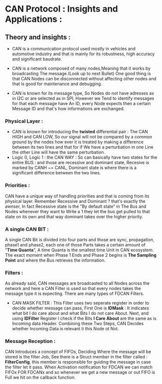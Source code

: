 # CAN Protocol : Insights and Applications :

## Theory and insights :

* CAN is a communication protocol used mostly in vehicles and automotive industry and that is mainly for its robustness, high accuracy and significant baudrate.

* CAN is a network composed of many nodes,Meaning that it works by broadcasting The message.(Look up to next Bullet) One good thing is that CAN Nodes can be disconnected without affecting other nodes and that is good for maintenance and debugging.

* CAN is known for its message type, So Nodes do not have adresses as in I2C or are selected as in SPI, However we Tend to identify messages for that each message have An ID, every Node expects then a certain Message ID and that's how informations are exchanged.

###  **Physical Layer** :
  * CAN is known for introducing the **twisted** differential pair : The CAN HIGH and CAN LOW, So our signal will not be compared by a common ground by the nodes how ever it is treated by making a difference between its two lines and that for if We have a perturbation in one Line the other Line will have the same perturbation.
* Logic 0, Logic 1 : the CAN WAY :
    So can basically have two states for the entire BUS : and those are recessive and dominant state, Recesive is marked by CANH ~= CANL, Dominant state is where there is a significant difference between the two lines.

###   Priorities : 

CAN have a unique way of handling priorities and that is coming from its physical layer.
Remember Recessive and Dominant ? that's exactly the awnser, In fact Recessive state is the "By default state" in The Bus and Nodes whenever they want to Write a 1 they let the bus get pulled to that state on its own and that way dominant takes over the higher priority.

### A single CAN BIT : 

A single CAN Bit is divided into four parts and those are sync, propagation, phase1 and phase2, each one of those Parts takes a certain amount of "**Time Quanta**", A time Quanta is the smallest time Unit in CAN ecosystem.
The exact moment when Phase 1 Ends and Phase 2 begins is **The Sampling Point** and where the Bus retrieves the information.

### Filters : 

As already said, CAN messages are broadcasted to all Nodes across the network and here a CAN Filter is used so that every nodes takes the message type it is expecting.
There are many types of FDCAN Filters.

 * CAN MASK FILTER : This Filter uses two seperate register in order to decide whether message can pass, First One is **IDMask** : It indicates what bit I do care about and what Bits I do not care About.
Next, and using **IDFilter** Register I check if the Bits **I Care About** are the same as is Incoming data Header.
Combining these Two Steps, CAN Decides whether Incoming Data is relevant ti this Node ot Not.

### Message Reception : 
CAN Introduces a concept of FIFOs, Deciding Where the message will be stored is the filter Job,
See there is a Struct member in the filter called : **FilterConfig**, this member is responsible for guiding the message in case the filter let it pass.
When Activation notification for FDCAN we can match FIFOx FOR FDCANx and so whenever we get a new message or out FIFO is Full we hit on the callback function.
